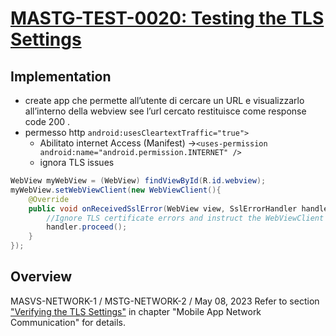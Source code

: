 # [MASTG-TEST-0020: Testing the TLS Settings](https://mas.owasp.org/MASTG/tests/android/MASVS-NETWORK/MASTG-TEST-0020)

## Implementation
- create app che permette all’utente di cercare un URL e visualizzarlo all’interno della webview see l’url cercato restituisce come response code 200 .
- permesso http `android:usesCleartextTraffic="true">`
    - Abilitato internet Access (Manifest) →`<uses-permission android:name="android.permission.INTERNET" />`
    - ignora TLS issues

```java
WebView myWebView = (WebView) findViewById(R.id.webview);
myWebView.setWebViewClient(new WebViewClient(){
    @Override
    public void onReceivedSslError(WebView view, SslErrorHandler handler, SslError error) {
        //Ignore TLS certificate errors and instruct the WebViewClient to load the website
        handler.proceed();
    }
});
```

## Overview
MASVS-NETWORK-1 / MSTG-NETWORK-2 / May 08, 2023
Refer to section ["Verifying the TLS Settings"](https://mas.owasp.org/MASTG/tests/ios/MASVS-NETWORK/MASTG-TEST-0066/) in chapter "Mobile App Network Communication" for details.
